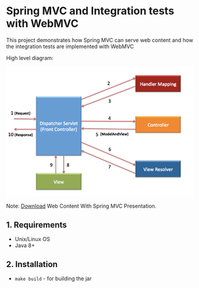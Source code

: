 # Spring MVC and Integration tests with WebMVC 

This project demonstrates how Spring MVC can serve web content and how the integration tests are implemented with WebMVC

High level diagram:

![MVC flow diagram](./assets/images/diagram.png)

Note: [Download](./assets/presentation/serving-web-content.pptx) Web Content With Spring MVC Presentation.

## 1. Requirements

- Unix/Linux OS
- Java 8+

## 2. Installation

- `make build` - for building the jar
